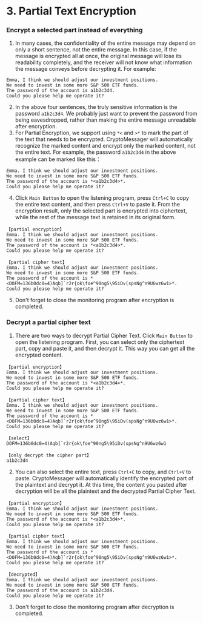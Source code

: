 # 3. Partial Text Encryption

### Encrypt a selected part instead of everything
1. In many cases, the confidentiality of the entire message may depend on only a short sentence, not the entire message. In this case, if the message is encrypted all at once, the original message will lose its readability completely, and the receiver will not know what information the message conveys before decrypting it. For example:
```text
Emma, ​​I think we should adjust our investment positions.
We need to invest in some more S&P 500 ETF funds.
The password of the account is a1b2c3d4.
Could you please help me operate it?
```
2. In the above four sentences, the truly sensitive information is the password `a1b2c3d4`. We probably just want to prevent the password from being eavesdropped, rather than making the entire message unreadable after encryption.
3. For Partial Encryption, we support using `*<` and `>*` to mark the part of the text that needs to be encrypted. CryptoMessager will automatically recognize the marked content and encrypt only the marked content, not the entire text. For example, the password `a1b2c3d4` in the above example can be marked like this：
```text
Emma. ​​I think we should adjust our investment positions.
We need to invest in some more S&P 500 ETF funds.
The password of the account is *<a1b2c3d4>*.
Could you please help me operate it?
```
4. Click `Main Button` to open the listening program, press `Ctrl+C` to copy the entire text content, and then press `Ctrl+V` to paste it. From the encryption result, only the selected part is encrypted into ciphertext, while the rest of the message text is retained in its original form.
```text
【partial encryption】
Emma. ​​I think we should adjust our investment positions.
We need to invest in some more S&P 500 ETF funds.
The password of the account is *<a1b2c3d4>*.
Could you please help me operate it?

【partial cipher text】
Emma. I think we should adjust our investment positions.
We need to invest in some more S&P 500 ETF funds.
The password of the account is *<DOFM=136b0dc0=4)Aqb]`r2r{ok\foe^90ng5\95iDv(spsNg^n9U6wz6w1>*.
Could you please help me operate it?
```
5. Don't forget to close the monitoring program after encryption is completed.

### Decrypt a partial cipher text
1. There are two ways to decrypt Partial Cipher Text. Click `Main Button` to open the listening program. First, you can select only the ciphertext part, copy and paste it, and then decrypt it. This way you can get all the encrypted content.
```text
【partial encryption】
Emma. ​​I think we should adjust our investment positions.
We need to invest in some more S&P 500 ETF funds.
The password of the account is *<a1b2c3d4>*.
Could you please help me operate it?

【partial cipher text】
Emma. I think we should adjust our investment positions.
We need to invest in some more S&P 500 ETF funds.
The password of the account is *<DOFM=136b0dc0=4)Aqb]`r2r{ok\foe^90ng5\95iDv(spsNg^n9U6wz6w1>*.
Could you please help me operate it?

【select】
DOFM=136b0dc0=4)Aqb]`r2r{ok\foe^90ng5\95iDv(spsNg^n9U6wz6w1

【only decrypt the cipher part】
a1b2c3d4
```
2. You can also select the entire text, press `Ctrl+C` to copy, and `Ctrl+V` to paste. CryptoMessager will automatically identify the encrypted part of the plaintext and decrypt it. At this time, the content you pasted after decryption will be all the plaintext and the decrypted Partial Cipher Text.
```text
【partial encryption】
Emma. ​​I think we should adjust our investment positions.
We need to invest in some more S&P 500 ETF funds.
The password of the account is *<a1b2c3d4>*.
Could you please help me operate it?

【partial cipher text】
Emma. I think we should adjust our investment positions.
We need to invest in some more S&P 500 ETF funds.
The password of the account is *<DOFM=136b0dc0=4)Aqb]`r2r{ok\foe^90ng5\95iDv(spsNg^n9U6wz6w1>*.
Could you please help me operate it?

【decrypted】
Emma. ​​I think we should adjust our investment positions.
We need to invest in some more S&P 500 ETF funds.
The password of the account is a1b2c3d4.
Could you please help me operate it?
```
3. Don't forget to close the monitoring program after decryption is completed.
